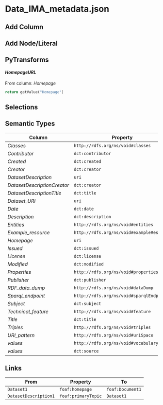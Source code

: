 # Data_IMA_metadata.json

## Add Column

## Add Node/Literal

## PyTransforms
#### _HomepageURL_
From column: _Homepage_
``` python
return getValue("Homepage")
```


## Selections

## Semantic Types
| Column | Property | Class |
|  ----- | -------- | ----- |
| _Classes_ | `http://rdfs.org/ns/void#classes` | `Dataset1`|
| _Contributor_ | `dct:contributor` | `Dataset1`|
| _Created_ | `dct:created` | `Dataset1`|
| _Creator_ | `dct:creator` | `Dataset1`|
| _DatasetDescription_ | `uri` | `DatasetDescription1`|
| _DatasetDescriptionCreator_ | `dct:creator` | `DatasetDescription1`|
| _DatasetDescriptionTitle_ | `dct:title` | `DatasetDescription1`|
| _Dataset_URI_ | `uri` | `Dataset1`|
| _Date_ | `dct:date` | `Dataset1`|
| _Description_ | `dct:description` | `Dataset1`|
| _Entities_ | `http://rdfs.org/ns/void#entities` | `Dataset1`|
| _Example_resource_ | `http://rdfs.org/ns/void#exampleResource` | `Dataset1`|
| _Homepage_ | `uri` | `foaf:Document1`|
| _Issued_ | `dct:issued` | `Dataset1`|
| _License_ | `dct:license` | `Dataset1`|
| _Modified_ | `dct:modified` | `Dataset1`|
| _Properties_ | `http://rdfs.org/ns/void#properties` | `Dataset1`|
| _Publisher_ | `dct:publisher` | `Dataset1`|
| _RDF_data_dump_ | `http://rdfs.org/ns/void#dataDump` | `Dataset1`|
| _Sparql_endpoint_ | `http://rdfs.org/ns/void#sparqlEndpoint` | `Dataset1`|
| _Subject_ | `dct:subject` | `Dataset1`|
| _Technical_feature_ | `http://rdfs.org/ns/void#feature` | `Dataset1`|
| _Title_ | `dct:title` | `Dataset1`|
| _Triples_ | `http://rdfs.org/ns/void#triples` | `Dataset1`|
| _URI_pattern_ | `http://rdfs.org/ns/void#uriSpace` | `Dataset1`|
| _values_ | `http://rdfs.org/ns/void#vocabulary` | `Dataset1`|
| _values_ | `dct:source` | `Dataset1`|


## Links
| From | Property | To |
|  --- | -------- | ---|
| `Dataset1` | `foaf:homepage` | `foaf:Document1`|
| `DatasetDescription1` | `foaf:primaryTopic` | `Dataset1`|
